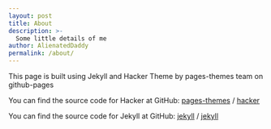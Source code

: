 ```yaml
---
layout: post
title: About
description: >-
  Some little details of me
author: AlienatedDaddy
permalink: /about/
---
```


This page is built using Jekyll and Hacker Theme by pages-themes team on github-pages

You can find the source code for Hacker at GitHub:
[pages-themes][pages-themes] /
[hacker](https://github.com/pages-themes/hacker)

You can find the source code for Jekyll at GitHub:
[jekyll][jekyll-organization] /
[jekyll](https://github.com/jekyll/jekyll)


[jekyll-organization]: https://github.com/jekyll
[pages-themes]: https://github.com/pages-themes
